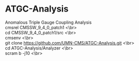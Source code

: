 # ATGC-Analysis
Anomalous Triple Gauge Coupling Analysis
<br> cmsrel CMSSW_9_4_0_patch1 <\br>
<br> cd CMSSW_9_4_0_patch1/src <\br>
<br> cmsenv <\br>
<br> git clone https://github.com/UMN-CMS/ATGC-Analysis.git <\br>
<br> cd ATGC-Analysis/Analyzer <\br>
<br> scram b -j10 <\br>
